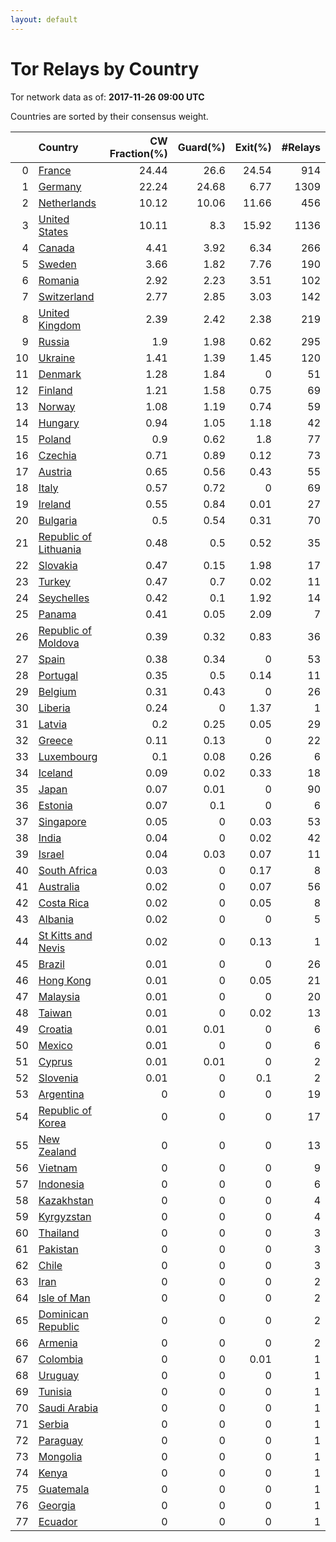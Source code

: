 ```yaml
---
layout: default
---
```



# Tor Relays by Country

Tor network data as of: **2017-11-26 09:00 UTC**

Countries are sorted by their consensus weight.

|    | Country                                                                  |   CW Fraction(%) |   Guard(%) |   Exit(%) |   #Relays |
|---:|:-------------------------------------------------------------------------|-----------------:|-----------:|----------:|----------:|
|  0 | [France](https://atlas.torproject.org/#search/country:fr)                |            24.44 |      26.6  |     24.54 |       914 |
|  1 | [Germany](https://atlas.torproject.org/#search/country:de)               |            22.24 |      24.68 |      6.77 |      1309 |
|  2 | [Netherlands](https://atlas.torproject.org/#search/country:nl)           |            10.12 |      10.06 |     11.66 |       456 |
|  3 | [United States](https://atlas.torproject.org/#search/country:us)         |            10.11 |       8.3  |     15.92 |      1136 |
|  4 | [Canada](https://atlas.torproject.org/#search/country:ca)                |             4.41 |       3.92 |      6.34 |       266 |
|  5 | [Sweden](https://atlas.torproject.org/#search/country:se)                |             3.66 |       1.82 |      7.76 |       190 |
|  6 | [Romania](https://atlas.torproject.org/#search/country:ro)               |             2.92 |       2.23 |      3.51 |       102 |
|  7 | [Switzerland](https://atlas.torproject.org/#search/country:ch)           |             2.77 |       2.85 |      3.03 |       142 |
|  8 | [United Kingdom](https://atlas.torproject.org/#search/country:gb)        |             2.39 |       2.42 |      2.38 |       219 |
|  9 | [Russia](https://atlas.torproject.org/#search/country:ru)                |             1.9  |       1.98 |      0.62 |       295 |
| 10 | [Ukraine](https://atlas.torproject.org/#search/country:ua)               |             1.41 |       1.39 |      1.45 |       120 |
| 11 | [Denmark](https://atlas.torproject.org/#search/country:dk)               |             1.28 |       1.84 |      0    |        51 |
| 12 | [Finland](https://atlas.torproject.org/#search/country:fi)               |             1.21 |       1.58 |      0.75 |        69 |
| 13 | [Norway](https://atlas.torproject.org/#search/country:no)                |             1.08 |       1.19 |      0.74 |        59 |
| 14 | [Hungary](https://atlas.torproject.org/#search/country:hu)               |             0.94 |       1.05 |      1.18 |        42 |
| 15 | [Poland](https://atlas.torproject.org/#search/country:pl)                |             0.9  |       0.62 |      1.8  |        77 |
| 16 | [Czechia](https://atlas.torproject.org/#search/country:cz)               |             0.71 |       0.89 |      0.12 |        73 |
| 17 | [Austria](https://atlas.torproject.org/#search/country:at)               |             0.65 |       0.56 |      0.43 |        55 |
| 18 | [Italy](https://atlas.torproject.org/#search/country:it)                 |             0.57 |       0.72 |      0    |        69 |
| 19 | [Ireland](https://atlas.torproject.org/#search/country:ie)               |             0.55 |       0.84 |      0.01 |        27 |
| 20 | [Bulgaria](https://atlas.torproject.org/#search/country:bg)              |             0.5  |       0.54 |      0.31 |        70 |
| 21 | [Republic of Lithuania](https://atlas.torproject.org/#search/country:lt) |             0.48 |       0.5  |      0.52 |        35 |
| 22 | [Slovakia](https://atlas.torproject.org/#search/country:sk)              |             0.47 |       0.15 |      1.98 |        17 |
| 23 | [Turkey](https://atlas.torproject.org/#search/country:tr)                |             0.47 |       0.7  |      0.02 |        11 |
| 24 | [Seychelles](https://atlas.torproject.org/#search/country:sc)            |             0.42 |       0.1  |      1.92 |        14 |
| 25 | [Panama](https://atlas.torproject.org/#search/country:pa)                |             0.41 |       0.05 |      2.09 |         7 |
| 26 | [Republic of Moldova](https://atlas.torproject.org/#search/country:md)   |             0.39 |       0.32 |      0.83 |        36 |
| 27 | [Spain](https://atlas.torproject.org/#search/country:es)                 |             0.38 |       0.34 |      0    |        53 |
| 28 | [Portugal](https://atlas.torproject.org/#search/country:pt)              |             0.35 |       0.5  |      0.14 |        11 |
| 29 | [Belgium](https://atlas.torproject.org/#search/country:be)               |             0.31 |       0.43 |      0    |        26 |
| 30 | [Liberia](https://atlas.torproject.org/#search/country:lr)               |             0.24 |       0    |      1.37 |         1 |
| 31 | [Latvia](https://atlas.torproject.org/#search/country:lv)                |             0.2  |       0.25 |      0.05 |        29 |
| 32 | [Greece](https://atlas.torproject.org/#search/country:gr)                |             0.11 |       0.13 |      0    |        22 |
| 33 | [Luxembourg](https://atlas.torproject.org/#search/country:lu)            |             0.1  |       0.08 |      0.26 |         6 |
| 34 | [Iceland](https://atlas.torproject.org/#search/country:is)               |             0.09 |       0.02 |      0.33 |        18 |
| 35 | [Japan](https://atlas.torproject.org/#search/country:jp)                 |             0.07 |       0.01 |      0    |        90 |
| 36 | [Estonia](https://atlas.torproject.org/#search/country:ee)               |             0.07 |       0.1  |      0    |         6 |
| 37 | [Singapore](https://atlas.torproject.org/#search/country:sg)             |             0.05 |       0    |      0.03 |        53 |
| 38 | [India](https://atlas.torproject.org/#search/country:in)                 |             0.04 |       0    |      0.02 |        42 |
| 39 | [Israel](https://atlas.torproject.org/#search/country:il)                |             0.04 |       0.03 |      0.07 |        11 |
| 40 | [South Africa](https://atlas.torproject.org/#search/country:za)          |             0.03 |       0    |      0.17 |         8 |
| 41 | [Australia](https://atlas.torproject.org/#search/country:au)             |             0.02 |       0    |      0.07 |        56 |
| 42 | [Costa Rica](https://atlas.torproject.org/#search/country:cr)            |             0.02 |       0    |      0.05 |         8 |
| 43 | [Albania](https://atlas.torproject.org/#search/country:al)               |             0.02 |       0    |      0    |         5 |
| 44 | [St Kitts and Nevis](https://atlas.torproject.org/#search/country:kn)    |             0.02 |       0    |      0.13 |         1 |
| 45 | [Brazil](https://atlas.torproject.org/#search/country:br)                |             0.01 |       0    |      0    |        26 |
| 46 | [Hong Kong](https://atlas.torproject.org/#search/country:hk)             |             0.01 |       0    |      0.05 |        21 |
| 47 | [Malaysia](https://atlas.torproject.org/#search/country:my)              |             0.01 |       0    |      0    |        20 |
| 48 | [Taiwan](https://atlas.torproject.org/#search/country:tw)                |             0.01 |       0    |      0.02 |        13 |
| 49 | [Croatia](https://atlas.torproject.org/#search/country:hr)               |             0.01 |       0.01 |      0    |         6 |
| 50 | [Mexico](https://atlas.torproject.org/#search/country:mx)                |             0.01 |       0    |      0    |         6 |
| 51 | [Cyprus](https://atlas.torproject.org/#search/country:cy)                |             0.01 |       0.01 |      0    |         2 |
| 52 | [Slovenia](https://atlas.torproject.org/#search/country:si)              |             0.01 |       0    |      0.1  |         2 |
| 53 | [Argentina](https://atlas.torproject.org/#search/country:ar)             |             0    |       0    |      0    |        19 |
| 54 | [Republic of Korea](https://atlas.torproject.org/#search/country:kr)     |             0    |       0    |      0    |        17 |
| 55 | [New Zealand](https://atlas.torproject.org/#search/country:nz)           |             0    |       0    |      0    |        13 |
| 56 | [Vietnam](https://atlas.torproject.org/#search/country:vn)               |             0    |       0    |      0    |         9 |
| 57 | [Indonesia](https://atlas.torproject.org/#search/country:id)             |             0    |       0    |      0    |         6 |
| 58 | [Kazakhstan](https://atlas.torproject.org/#search/country:kz)            |             0    |       0    |      0    |         4 |
| 59 | [Kyrgyzstan](https://atlas.torproject.org/#search/country:kg)            |             0    |       0    |      0    |         4 |
| 60 | [Thailand](https://atlas.torproject.org/#search/country:th)              |             0    |       0    |      0    |         3 |
| 61 | [Pakistan](https://atlas.torproject.org/#search/country:pk)              |             0    |       0    |      0    |         3 |
| 62 | [Chile](https://atlas.torproject.org/#search/country:cl)                 |             0    |       0    |      0    |         3 |
| 63 | [Iran](https://atlas.torproject.org/#search/country:ir)                  |             0    |       0    |      0    |         2 |
| 64 | [Isle of Man](https://atlas.torproject.org/#search/country:im)           |             0    |       0    |      0    |         2 |
| 65 | [Dominican Republic](https://atlas.torproject.org/#search/country:do)    |             0    |       0    |      0    |         2 |
| 66 | [Armenia](https://atlas.torproject.org/#search/country:am)               |             0    |       0    |      0    |         2 |
| 67 | [Colombia](https://atlas.torproject.org/#search/country:co)              |             0    |       0    |      0.01 |         1 |
| 68 | [Uruguay](https://atlas.torproject.org/#search/country:uy)               |             0    |       0    |      0    |         1 |
| 69 | [Tunisia](https://atlas.torproject.org/#search/country:tn)               |             0    |       0    |      0    |         1 |
| 70 | [Saudi Arabia](https://atlas.torproject.org/#search/country:sa)          |             0    |       0    |      0    |         1 |
| 71 | [Serbia](https://atlas.torproject.org/#search/country:rs)                |             0    |       0    |      0    |         1 |
| 72 | [Paraguay](https://atlas.torproject.org/#search/country:py)              |             0    |       0    |      0    |         1 |
| 73 | [Mongolia](https://atlas.torproject.org/#search/country:mn)              |             0    |       0    |      0    |         1 |
| 74 | [Kenya](https://atlas.torproject.org/#search/country:ke)                 |             0    |       0    |      0    |         1 |
| 75 | [Guatemala](https://atlas.torproject.org/#search/country:gt)             |             0    |       0    |      0    |         1 |
| 76 | [Georgia](https://atlas.torproject.org/#search/country:ge)               |             0    |       0    |      0    |         1 |
| 77 | [Ecuador](https://atlas.torproject.org/#search/country:ec)               |             0    |       0    |      0    |         1 |
